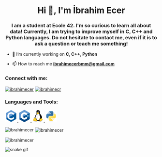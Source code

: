 <h1 align="center">Hi 👋, I'm İbrahim Ecer</h1>
<h3 align="center">I am a student at Ecole 42. I'm so curious to learn all about data! Currently, I am trying to improve myself in C, C++ and Python languages. Do not hesitate to contact me, even if it is to ask a question or teach me something!</h3>

- 🔭 I’m currently working on **C, C++, Python**

- 📫 How to reach me **ibrahimecerbmm@gmail.com**

<h3 align="left">Connect with me:</h3>
<p align="left">
<a href="https://linkedin.com/in/ibrahimecer" target="blank"><img align="center" src="https://raw.githubusercontent.com/rahuldkjain/github-profile-readme-generator/master/src/images/icons/Social/linked-in-alt.svg" alt="ibrahimecer" height="30" width="40" /></a>
<a href="https://instagram.com/ibrahimecr" target="blank"><img align="center" src="https://raw.githubusercontent.com/rahuldkjain/github-profile-readme-generator/master/src/images/icons/Social/instagram.svg" alt="ibrahimecr" height="30" width="40" /></a>
</p>

<h3 align="left">Languages and Tools:</h3>
<p align="left"> <a href="https://www.cprogramming.com/" target="_blank" rel="noreferrer"> <img src="https://raw.githubusercontent.com/devicons/devicon/master/icons/c/c-original.svg" alt="c" width="40" height="40"/> </a> <a href="https://www.w3schools.com/cpp/" target="_blank" rel="noreferrer"> <img src="https://raw.githubusercontent.com/devicons/devicon/master/icons/cplusplus/cplusplus-original.svg" alt="cplusplus" width="40" height="40"/> </a> <a href="https://www.linux.org/" target="_blank" rel="noreferrer"> <img src="https://raw.githubusercontent.com/devicons/devicon/master/icons/linux/linux-original.svg" alt="linux" width="40" height="40"/> </a> <a href="https://www.python.org" target="_blank" rel="noreferrer"> <img src="https://raw.githubusercontent.com/devicons/devicon/master/icons/python/python-original.svg" alt="python" width="40" height="40"/> </a> </p>

<p><img align="left" src="https://github-readme-stats.vercel.app/api/top-langs?username=ibrahimecer&show_icons=true&locale=en&layout=compact" alt="ibrahimecer" /></p>

<p>&nbsp;<img align="center" src="https://github-readme-stats.vercel.app/api?username=ibrahimecer&show_icons=true&locale=en" alt="ibrahimecer" /></p>

<p><img align="center" src="https://github-readme-streak-stats.herokuapp.com/?user=ibrahimecer&" alt="ibrahimecer" /></p>


![snake gif](https://github.com/ibrahimecer/ibrahimecer/blob/output/github-contribution-grid-snake.gif)
